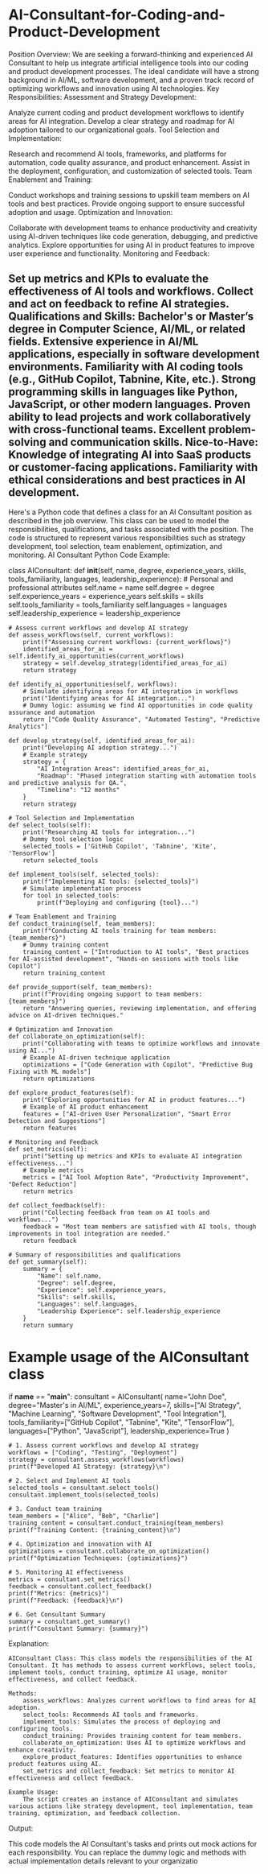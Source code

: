 # AI-Consultant-for-Coding-and-Product-Development
Position Overview:
We are seeking a forward-thinking and experienced AI Consultant to help us integrate artificial intelligence tools into our coding and product development processes. The ideal candidate will have a strong background in AI/ML, software development, and a proven track record of optimizing workflows and innovation using AI technologies.
Key Responsibilities:
Assessment and Strategy Development:

Analyze current coding and product development workflows to identify areas for AI integration.
Develop a clear strategy and roadmap for AI adoption tailored to our organizational goals.
Tool Selection and Implementation:

Research and recommend AI tools, frameworks, and platforms for automation, code quality assurance, and product enhancement.
Assist in the deployment, configuration, and customization of selected tools.
Team Enablement and Training:

Conduct workshops and training sessions to upskill team members on AI tools and best practices.
Provide ongoing support to ensure successful adoption and usage.
Optimization and Innovation:

Collaborate with development teams to enhance productivity and creativity using AI-driven techniques like code generation, debugging, and predictive analytics.
Explore opportunities for using AI in product features to improve user experience and functionality.
Monitoring and Feedback:

Set up metrics and KPIs to evaluate the effectiveness of AI tools and workflows.
Collect and act on feedback to refine AI strategies.
Qualifications and Skills:
Bachelor's or Master’s degree in Computer Science, AI/ML, or related fields.
Extensive experience in AI/ML applications, especially in software development environments.
Familiarity with AI coding tools (e.g., GitHub Copilot, Tabnine, Kite, etc.).
Strong programming skills in languages like Python, JavaScript, or other modern languages.
Proven ability to lead projects and work collaboratively with cross-functional teams.
Excellent problem-solving and communication skills.
Nice-to-Have:
Knowledge of integrating AI into SaaS products or customer-facing applications.
Familiarity with ethical considerations and best practices in AI development.
------
Here's a Python code that defines a class for an AI Consultant position as described in the job overview. This class can be used to model the responsibilities, qualifications, and tasks associated with the position. The code is structured to represent various responsibilities such as strategy development, tool selection, team enablement, optimization, and monitoring.
AI Consultant Python Code Example:

class AIConsultant:
    def __init__(self, name, degree, experience_years, skills, tools_familiarity, languages, leadership_experience):
        # Personal and professional attributes
        self.name = name
        self.degree = degree
        self.experience_years = experience_years
        self.skills = skills
        self.tools_familiarity = tools_familiarity
        self.languages = languages
        self.leadership_experience = leadership_experience

    # Assess current workflows and develop AI strategy
    def assess_workflows(self, current_workflows):
        print(f"Assessing current workflows: {current_workflows}")
        identified_areas_for_ai = self.identify_ai_opportunities(current_workflows)
        strategy = self.develop_strategy(identified_areas_for_ai)
        return strategy

    def identify_ai_opportunities(self, workflows):
        # Simulate identifying areas for AI integration in workflows
        print("Identifying areas for AI integration...")
        # Dummy logic: assuming we find AI opportunities in code quality assurance and automation
        return ["Code Quality Assurance", "Automated Testing", "Predictive Analytics"]

    def develop_strategy(self, identified_areas_for_ai):
        print("Developing AI adoption strategy...")
        # Example strategy
        strategy = {
            "AI Integration Areas": identified_areas_for_ai,
            "Roadmap": "Phased integration starting with automation tools and predictive analysis for QA.",
            "Timeline": "12 months"
        }
        return strategy

    # Tool Selection and Implementation
    def select_tools(self):
        print("Researching AI tools for integration...")
        # Dummy tool selection logic
        selected_tools = ['GitHub Copilot', 'Tabnine', 'Kite', 'TensorFlow']
        return selected_tools

    def implement_tools(self, selected_tools):
        print(f"Implementing AI tools: {selected_tools}")
        # Simulate implementation process
        for tool in selected_tools:
            print(f"Deploying and configuring {tool}...")

    # Team Enablement and Training
    def conduct_training(self, team_members):
        print(f"Conducting AI tools training for team members: {team_members}")
        # Dummy training content
        training_content = ["Introduction to AI tools", "Best practices for AI-assisted development", "Hands-on sessions with tools like Copilot"]
        return training_content

    def provide_support(self, team_members):
        print(f"Providing ongoing support to team members: {team_members}")
        return "Answering queries, reviewing implementation, and offering advice on AI-driven techniques."

    # Optimization and Innovation
    def collaborate_on_optimization(self):
        print("Collaborating with teams to optimize workflows and innovate using AI...")
        # Example AI-driven technique application
        optimizations = ["Code Generation with Copilot", "Predictive Bug Fixing with ML models"]
        return optimizations

    def explore_product_features(self):
        print("Exploring opportunities for AI in product features...")
        # Example of AI product enhancement
        features = ["AI-driven User Personalization", "Smart Error Detection and Suggestions"]
        return features

    # Monitoring and Feedback
    def set_metrics(self):
        print("Setting up metrics and KPIs to evaluate AI integration effectiveness...")
        # Example metrics
        metrics = ["AI Tool Adoption Rate", "Productivity Improvement", "Defect Reduction"]
        return metrics

    def collect_feedback(self):
        print("Collecting feedback from team on AI tools and workflows...")
        feedback = "Most team members are satisfied with AI tools, though improvements in tool integration are needed."
        return feedback

    # Summary of responsibilities and qualifications
    def get_summary(self):
        summary = {
            "Name": self.name,
            "Degree": self.degree,
            "Experience": self.experience_years,
            "Skills": self.skills,
            "Languages": self.languages,
            "Leadership Experience": self.leadership_experience
        }
        return summary


# Example usage of the AIConsultant class
if __name__ == "__main__":
    consultant = AIConsultant(
        name="John Doe",
        degree="Master's in AI/ML",
        experience_years=7,
        skills=["AI Strategy", "Machine Learning", "Software Development", "Tool Integration"],
        tools_familiarity=["GitHub Copilot", "Tabnine", "Kite", "TensorFlow"],
        languages=["Python", "JavaScript"],
        leadership_experience=True
    )

    # 1. Assess current workflows and develop AI strategy
    workflows = ["Coding", "Testing", "Deployment"]
    strategy = consultant.assess_workflows(workflows)
    print(f"Developed AI Strategy: {strategy}\n")

    # 2. Select and Implement AI tools
    selected_tools = consultant.select_tools()
    consultant.implement_tools(selected_tools)

    # 3. Conduct team training
    team_members = ["Alice", "Bob", "Charlie"]
    training_content = consultant.conduct_training(team_members)
    print(f"Training Content: {training_content}\n")

    # 4. Optimization and innovation with AI
    optimizations = consultant.collaborate_on_optimization()
    print(f"Optimization Techniques: {optimizations}")

    # 5. Monitoring AI effectiveness
    metrics = consultant.set_metrics()
    feedback = consultant.collect_feedback()
    print(f"Metrics: {metrics}")
    print(f"Feedback: {feedback}\n")

    # 6. Get Consultant Summary
    summary = consultant.get_summary()
    print(f"Consultant Summary: {summary}")

Explanation:

    AIConsultant Class: This class models the responsibilities of the AI Consultant. It has methods to assess current workflows, select tools, implement tools, conduct training, optimize AI usage, monitor effectiveness, and collect feedback.

    Methods:
        assess_workflows: Analyzes current workflows to find areas for AI adoption.
        select_tools: Recommends AI tools and frameworks.
        implement_tools: Simulates the process of deploying and configuring tools.
        conduct_training: Provides training content for team members.
        collaborate_on_optimization: Uses AI to optimize workflows and enhance creativity.
        explore_product_features: Identifies opportunities to enhance product features using AI.
        set_metrics and collect_feedback: Set metrics to monitor AI effectiveness and collect feedback.

    Example Usage:
        The script creates an instance of AIConsultant and simulates various actions like strategy development, tool implementation, team training, optimization, and feedback collection.

Output:

This code models the AI Consultant's tasks and prints out mock actions for each responsibility. You can replace the dummy logic and methods with actual implementation details relevant to your organizatio

